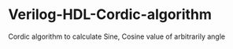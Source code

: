 # Verilog-HDL-Cordic-algorithm
Cordic algorithm to calculate Sine, Cosine value of arbitrarily angle
